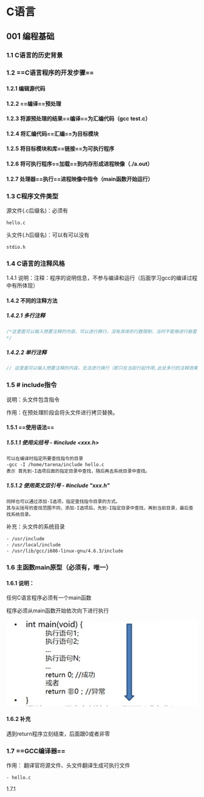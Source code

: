 # C语言

## 001 编程基础

### 1.1 C语言的历史背景

### 1.2  ==C语言程序的开发步骤==

#### 1.2.1 编辑源代码

#### 1.2.2 ==编译==预处理

#### 1.2.3 将源预处理的结果==编译==为汇编代码（gcc test.c）

#### 1.2.4 将汇编代码==汇编==为目标模块

#### 1.2.5  将目标模块和库==链接==为可执行程序

#### 1.2.6 将可执行程序==加载==到内存形成进程映像（./a.out）

#### 1.2.7 处理器==执行==进程映像中指令（main函数开始运行）

### 1.3 C程序文件类型

源文件(.c后缀名)：必须有

```
hello.c
```

头文件(.h后缀名)：可以有可以没有

```
stdio.h
```

### 1.4 C语言的注释风格

1.4.1 说明：注释：程序的说明信息，不参与编译和运行（后面学习gcc的编译过程中有所体现）

#### 1.4.2 不同的注释方法

##### 1.4.2.1 多行注释

```c
/*这里面可以输入想要注释的内容，可以进行换行，没有具体的行数限制，当时不能够进行嵌套（比如中间再添加多行注释）
*/
```

##### 1.4.2.2 单行注释

```c
// 这里面可以输入想要注释的内容，无法进行换行（即只在当前行起作用,此处多行的注释效果只是显示效果。），但是可以进行嵌套比如添加多个斜杠进行// 同样不会出现报错
```

### 1.5  # include指令

说明：头文件包含指令

作用：在预处理阶段会将头文件进行拷贝替换。

#### 1.5.1 ==使用语法==

##### 1.5.1.1 使用尖括号 - #include <xxx.h>

```
可以在编译时指定所要查找指令的目录
-gcc -I /home/tarena/include hello.c
表示 首先到-I选项后面的指定目录中查找，随后再去系统目录中查找。
```

##### 1.5.1.2  使用英文双引号 - #include "xxx.h"

```
同样也可以通过添加-I选项，指定查找指令目录的方式。
其与尖括号的查找范围不同，添加-I选项后，先到-I指定目录中查找，再到当前目录，最后查找系统目录。
```

补充：头文件的系统目录

```
- /usr/include 
- /usr/local/include
- /usr/lib/gcc/i686-linux-gnu/4.6.3/include
```

### 1.6  主函数main原型（必须有，唯一）

#### 1.6.1 说明：

任何C语言程序必须有一个main函数

程序必须从main函数开始依次向下进行执行

![image-20221218100431875](./image-20221218100431875.png)

#### 1.6.2 补充

遇到return程序立刻结束，后面跟0或者非零

### 1.7 ==GCC编译器==

作用： 翻译官将源文件、头文件翻译生成可执行文件

```
- hello.c
```

1.7.1 
